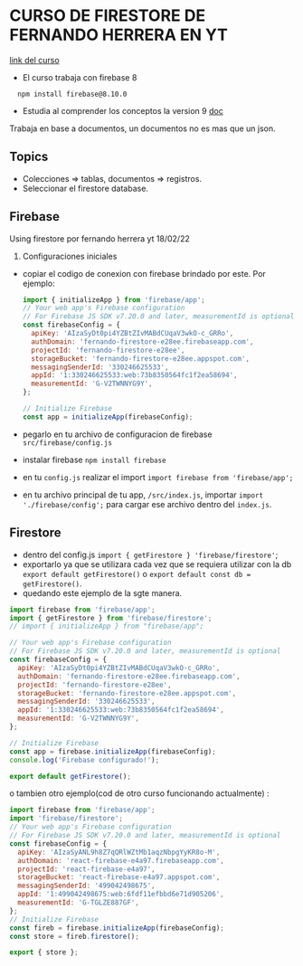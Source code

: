 # CURSO DE FIRESTORE DE FERNANDO HERRERA EN YT

[link del curso](https://www.youtube.com/playlist?list=PLCKuOXG0bPi29EkcAuVCln9ISbExcQk66)

- El curso trabaja con firebase 8

```
  npm install firebase@8.10.0
```

- Estudia al comprender los conceptos la version 9
  [doc](https://firebase.google.com/docs/firestore/quickstart?authuser=1#web-version-8)

Trabaja en base a documentos, un documentos no es mas que un json.

## Topics

- Colecciones => tablas, documentos => registros.
- Seleccionar el firestore database.

## Firebase

Using firestore por fernando herrera yt 18/02/22

1.  Configuraciones iniciales

- copiar el codigo de conexion con firebase brindado por este. Por ejemplo:

  ```javascript
  import { initializeApp } from 'firebase/app';
  // Your web app's Firebase configuration
  // For Firebase JS SDK v7.20.0 and later, measurementId is optional
  const firebaseConfig = {
    apiKey: 'AIzaSyDt0pi4YZBtZIvMABdCUqaV3wkO-c_GRRo',
    authDomain: 'fernando-firestore-e28ee.firebaseapp.com',
    projectId: 'fernando-firestore-e28ee',
    storageBucket: 'fernando-firestore-e28ee.appspot.com',
    messagingSenderId: '330246625533',
    appId: '1:330246625533:web:73b8350564fc1f2ea58694',
    measurementId: 'G-V2TWNNYG9Y',
  };

  // Initialize Firebase
  const app = initializeApp(firebaseConfig);
  ```

- pegarlo en tu archivo de configuracion de firebase `src/firebase/config.js`
- instalar firebase `npm install firebase`
- en tu `config.js` realizar el import `import firebase from 'firebase/app';`
- en tu archivo principal de tu app, `/src/index.js`, importar `import './firebase/config';` para cargar ese archivo dentro del `index.js`.

## Firestore

- dentro del config.js `import { getFirestore } 'firebase/firestore'`;
- exportarlo ya que se utilizara cada vez que se requiera utilizar con la db `export default getFirestore()` o
  `export default const db = getFirestore()`.
- quedando este ejemplo de la sgte manera.

```js
import firebase from 'firebase/app';
import { getFirestore } from 'firebase/firestore';
// import { initializeApp } from "firebase/app";

// Your web app's Firebase configuration
// For Firebase JS SDK v7.20.0 and later, measurementId is optional
const firebaseConfig = {
  apiKey: 'AIzaSyDt0pi4YZBtZIvMABdCUqaV3wkO-c_GRRo',
  authDomain: 'fernando-firestore-e28ee.firebaseapp.com',
  projectId: 'fernando-firestore-e28ee',
  storageBucket: 'fernando-firestore-e28ee.appspot.com',
  messagingSenderId: '330246625533',
  appId: '1:330246625533:web:73b8350564fc1f2ea58694',
  measurementId: 'G-V2TWNNYG9Y',
};

// Initialize Firebase
const app = firebase.initializeApp(firebaseConfig);
console.log('Firebase configurado!');

export default getFirestore();
```

o tambien otro ejemplo(cod de otro curso funcionando actualmente) :

```js
import firebase from 'firebase/app';
import 'firebase/firestore';
// Your web app's Firebase configuration
// For Firebase JS SDK v7.20.0 and later, measurementId is optional
const firebaseConfig = {
  apiKey: 'AIzaSyANL9h8Z7qQRlWZtMb1aqzNbpgYyKR8o-M',
  authDomain: 'react-firebase-e4a97.firebaseapp.com',
  projectId: 'react-firebase-e4a97',
  storageBucket: 'react-firebase-e4a97.appspot.com',
  messagingSenderId: '499042498675',
  appId: '1:499042498675:web:6fdf11efbbd6e71d905206',
  measurementId: 'G-TGLZE887GF',
};
// Initialize Firebase
const fireb = firebase.initializeApp(firebaseConfig);
const store = fireb.firestore();

export { store };
```
